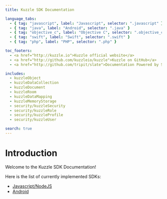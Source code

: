 ```yaml
---
title: Kuzzle SDK Documentation

language_tabs:
  - { tag: "javascript", label: "Javascript", selector: ".javascript" }
  - { tag: "java", label: "Android", selector: ".java" }
  - { tag: "objective_c", label: "Objective C", selector: ".objective_c" }
  - { tag: "swift", label: "Swift", selector: ".swift" }
  - { tag: "php", label: "PHP", selector: ".php" }

toc_footers:
  - <a href="http://kuzzle.io">Kuzzle official website</a>
  - <a href="http://github.com/kuzzleio/kuzzle">Kuzzle on GitHub</a>
  - <a href="http://github.com/tripit/slate">Documentation Powered by Slate</a>

includes:
  - kuzzleObject
  - kuzzleDataCollection
  - kuzzleDocument
  - kuzzleRoom
  - kuzzleDataMapping
  - kuzzleMemoryStorage
  - security/kuzzleSecurity
  - security/kuzzleRole
  - security/kuzzleProfile
  - security/kuzzleUser

search: true
---
```


# Introduction

Welcome to the Kuzzle SDK Documentation!

Here is the list of currently implemented SDKs:

* [Javascript/NodeJS](https://github.com/kuzzleio/sdk-javascript)
* [Android](https://github.com/kuzzleio/sdk-android)
